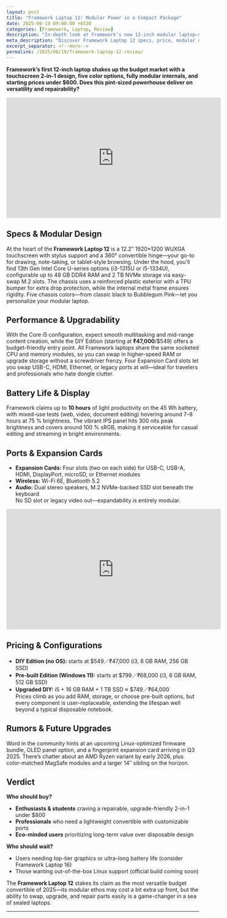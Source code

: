 ```yaml
---
layout: post
title: "Framework Laptop 12: Modular Power in a Compact Package"
date: 2025-06-19 09:00:00 +0530
categories: [Framework, Laptop, Review]
description: "In-depth look at Framework’s new 12-inch modular laptop—specs, pricing, upgradability, battery life, and rumors, plus who should buy."
meta_description: "Discover Framework Laptop 12 specs, price, modular design, upgrade path, battery life, and the latest rumors."
excerpt_separator: <!--more-->
permalink: /2025/06/19/framework-laptop-12-review/
---
```


**Framework’s first 12-inch laptop shakes up the budget market with a touchscreen 2-in-1 design, five color options, fully modular internals, and starting prices under $600. Does this pint-sized powerhouse deliver on versatility and repairability?**

<!-- Main-page video -->
<div class="video-embed">
  <iframe
    width="560" height="315"
    src="https://www.youtube.com/embed/Ejl-7X74tgc"
    title="We built a non-boring computer: the Framework Laptop 12"
    frameborder="0"
    allow="accelerometer; autoplay; clipboard-write; encrypted-media; gyroscope; picture-in-picture"
    allowfullscreen>
  </iframe>
</div>

<!--more-->

## Specs & Modular Design  
At the heart of the **Framework Laptop 12** is a 12.2″ 1920×1200 WUXGA touchscreen with stylus support and a 360° convertible hinge—your go-to for drawing, note-taking, or tablet-style browsing. Under the hood, you’ll find 13th Gen Intel Core U-series options (i3-1315U or i5-1334U), configurable up to 48 GB DDR4 RAM and 2 TB NVMe storage via easy-swap M.2 slots. The chassis uses a reinforced plastic exterior with a TPU bumper for extra drop protection, while the internal metal frame ensures rigidity. Five chassis colors—from classic black to Bubblegum Pink—let you personalize your modular laptop.  

## Performance & Upgradability  
With the Core i5 configuration, expect smooth multitasking and mid-range content creation, while the DIY Edition (starting at **₹47,000**/$549) offers a budget-friendly entry point. All Framework laptops share the same socketed CPU and memory modules, so you can swap in higher-speed RAM or upgrade storage without a screwdriver frenzy. Four Expansion Card slots let you swap USB-C, HDMI, Ethernet, or legacy ports at will—ideal for travelers and professionals who hate dongle clutter.

## Battery Life & Display  
Framework claims up to **10 hours** of light productivity on the 45 Wh battery, with mixed-use tests (web, video, document editing) hovering around 7–8 hours at 75 % brightness. The vibrant IPS panel hits 300 nits peak brightness and covers around 100 % sRGB, making it serviceable for casual editing and streaming in bright environments.

## Ports & Expansion Cards  
- **Expansion Cards:** Four slots (two on each side) for USB-C, USB-A, HDMI, DisplayPort, microSD, or Ethernet modules  
- **Wireless:** Wi-Fi 6E, Bluetooth 5.2  
- **Audio:** Dual stereo speakers, M.2 NVMe-backed SSD slot beneath the keyboard  
No SD slot or legacy video out—expandability is entirely modular.  

<!-- Mid-post video -->
<div class="video-embed">
  <iframe
    width="560" height="315"
    src="https://www.youtube.com/embed/QlfcQ5U0DRk"
    title="Framework Laptop 12: The Most Repairable 2-in-1 Laptop of 2025!"
    frameborder="0"
    allow="accelerometer; autoplay; clipboard-write; encrypted-media; gyroscope; picture-in-picture"
    allowfullscreen>
  </iframe>
</div>

## Pricing & Configurations  
- **DIY Edition (no OS):** starts at $549／₹47,000 (i3, 8 GB RAM, 256 GB SSD)  
- **Pre-built Edition (Windows 11):** starts at $799／₹68,000 (i3, 8 GB RAM, 512 GB SSD)  
- **Upgraded DIY:** i5 + 16 GB RAM + 1 TB SSD ≈ $749／₹64,000  
Prices climb as you add RAM, storage, or choose pre-built options, but every component is user-replaceable, extending the lifespan well beyond a typical disposable notebook.  

## Rumors & Future Upgrades  
Word in the community hints at an upcoming Linux-optimized firmware bundle, OLED panel option, and a fingerprint expansion card arriving in Q3 2025. There’s chatter about an AMD Ryzen variant by early 2026, plus color-matched MagSafe modules and a larger 14″ sibling on the horizon.

## Verdict  
**Who should buy?**  
- **Enthusiasts & students** craving a repairable, upgrade-friendly 2-in-1 under $800  
- **Professionals** who need a lightweight convertible with customizable ports  
- **Eco-minded users** prioritizing long-term value over disposable design  

**Who should wait?**  
- Users needing top-tier graphics or ultra-long battery life (consider Framework Laptop 16)  
- Those wanting out-of-the-box Linux support (official build coming soon)  

The **Framework Laptop 12** stakes its claim as the most versatile budget convertible of 2025—its modular ethos may cost a bit extra up front, but the ability to swap, upgrade, and repair parts easily is a game-changer in a sea of sealed laptops.  

---

